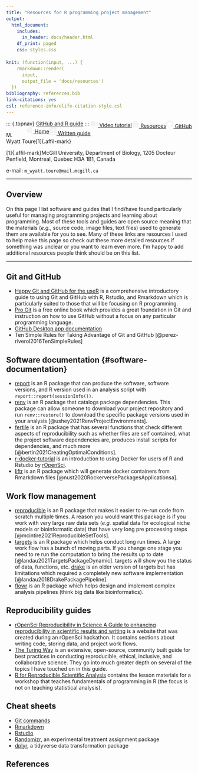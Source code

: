 ```yaml
---
title: "Resources for R programming project management"
output:
  html_document:
    includes:
      in_header: docs/header.html
    df_print: paged
    css: styles.css
    
knit: (function(input, ...) {
    rmarkdown::render(
      input,
      output_file = 'docs/resources')
  })
bibliography: references.bib
link-citations: yes
csl: reference-info/elife-citation-style.csl
---
```


::: {.topnav}
<a href="index.html">GitHub and R guide</a> <a href="https://github.com/wyatt-toure/github-and-R-starter-guide" style = "float: right;"><img src="github.svg" width = "20"></img> GitHub</a> <a href="resources.html" style = "float: right;" class="active"><img src="toolbox.svg" width ="20"></img> Resources</a><a href="video-tutorial.html" style = "float: right;"><img src="video.svg" width = "20"></img> Video tutorial</a><a href="written-guide.html" style = "float: right;"><img src="book.svg" width = "20"></i> Written guide</a> <a href="index.html" style = "float: right;"><img src="home.svg" width = "20"></img> Home</a>
:::

<p class="author-name">

M. Wyatt Toure[1]{.affil-mark}

</p>

<p class="author-affil">

[1]{.affil-mark}McGill University, Department of Biology, 1205 Docteur Penfield, Montreal, Quebec H3A 1B1, Canada

</p>

<p>

e-mail: `m_wyatt.toure@mail.mcgill.ca`

</p>

------------------------------------------------------------------------

## Overview

On this page I list software and guides that I find/have found particularly useful for managing programming projects and learning about programming. Most of these tools and guides are open source meaning that the materials (*e.g.*, source code, image files, text files) used to generate them are available for you to see. Many of these links are resources I used to help make this page so check out these more detailed resources if something was unclear or you want to learn even more. I'm happy to add additional resources people think should be on this list.

------------------------------------------------------------------------

## Git and GitHub

-   [Happy Git and GitHub for the useR](https://happygitwithr.com/index.html) is a comprehensive introductory guide to using Git and GitHub with R, Rstudio, and Rmarkdown which is particularly suited to those that will be focusing on R programming.
-   [Pro Git](https://git-scm.com/book/en/v2) is a free online book which provides a great foundation in Git and instruction on how to use GitHub without a focus on any particular programming language.
-   [GitHub Desktop app documentation](https://docs.github.com/en/desktop)
-   Ten Simple Rules for Taking Advantage of Git and GitHub [@perez-riverol2016TenSimpleRules]

## Software documentation {#software-documentation}

-   [report](https://easystats.github.io/report/) is an R package that can produce the software, software versions, and R version used in an analysis script with `report::report(sessionInfo())`.
-   [renv](https://rstudio.github.io/renv/) is an R package that catalogs package dependencies. This package can allow someone to download your project repository and run `renv::restore()` to download the specific package versions used in your analysis [@ushey2021RenvProjectEnvironments].
-   [fertile](https://github.com/baumer-lab/fertile) is an R package that has several functions that check different aspects of reproducibility such as whether files are self contained, what the project software dependencies are, produces install scripts for dependencies, and much more [@bertin2021CreatingOptimalConditions].
-   [r-docker-tutorial](http://ropenscilabs.github.io/r-docker-tutorial/) is an introduction to using Docker for users of R and Rstudio by [rOpenSci](https://ropensci.org/about/).
-   [liftr](https://liftr.me/) is an R package which will generate docker containers from Rmarkdown files [@nust2020RockerversePackagesApplicationsa].

## Work flow management

-   [reproducible](https://reproducible.predictiveecology.org/) is an R package that makes it easier to re-run code from scratch multiple times. A reason you would want this package is if you work with very large raw data sets (*e.g.* spatial data for ecological niche models or bioinformatic data) that have very long pre processing steps [@mcintire2021ReproducibleSetTools].
-   [targets](https://docs.ropensci.org/targets/) is an R package which helps conduct long run times. A large work flow has a bunch of moving parts. If you change one stage you need to re run the computation to bring the results up to date [@landau2021TargetsPackageDynamic]. targets will show you the status of data, functions, etc. [drake](https://docs.ropensci.org/drake/) is an older version of targets but has limitations which required a completely new software implementation [@landau2018DrakePackagePipeline].
-   [flowr](http://flow-r.github.io/flowr/) is an R package which helps design and implement complex analysis pipelines (think big data like bioinformatics).

## Reproducibility guides

-   [rOpenSci Reproducibility in Science A Guide to enhancing reproducibility in scientific results and writing](http://ropensci.github.io/reproducibility-guide/) is a website that was created during an rOpenSci hackathon. It contains sections about writing code, storing data, and project work flows.
-   [The Turing Way](https://the-turing-way.netlify.app/welcome) is an extensive, open-source, community built guide for best practices in conducting reproducible, ethical, inclusive, and collaborative science. They go into much greater depth on several of the topics I have touched on in this guide.
-   [R for Reproducible Scientific Analysis](http://swcarpentry.github.io/r-novice-gapminder/) contains the lesson materials for a workshop that teaches fundamentals of programming in R (the focus is not on teaching statistical analysis).

## Cheat sheets

-   [Git commands](https://education.github.com/git-cheat-sheet-education.pdf)
-   [Rmarkdown](https://www.rstudio.com/wp-content/uploads/2016/03/rmarkdown-cheatsheet-2.0.pdf)
-   [Rstudio](https://github.com/rstudio/cheatsheets/blob/master/rstudio-ide.pdf)
-   [Randomizr](https://github.com/rstudio/cheatsheets/blob/master/randomizr.pdf), an experimental treatment assignment package
-   [dplyr](https://github.com/rstudio/cheatsheets/blob/master/data-transformation.pdf), a tidyverse data transformation package

## References
